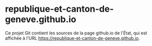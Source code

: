 # republique-et-canton-de-geneve.github.io

Ce projet Git contient les sources de la page github.io
de l'État, qui est affichée à l'URL
https://republique-et-canton-de-geneve.github.io.
